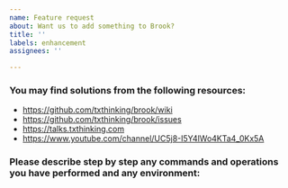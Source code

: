 ```yaml
---
name: Feature request
about: Want us to add something to Brook?
title: ''
labels: enhancement
assignees: ''

---
```


### You may find solutions from the following resources:

* https://github.com/txthinking/brook/wiki
* https://github.com/txthinking/brook/issues
* https://talks.txthinking.com
* https://www.youtube.com/channel/UC5j8-I5Y4lWo4KTa4_0Kx5A

### Please describe step by step any commands and operations you have performed and any environment:
